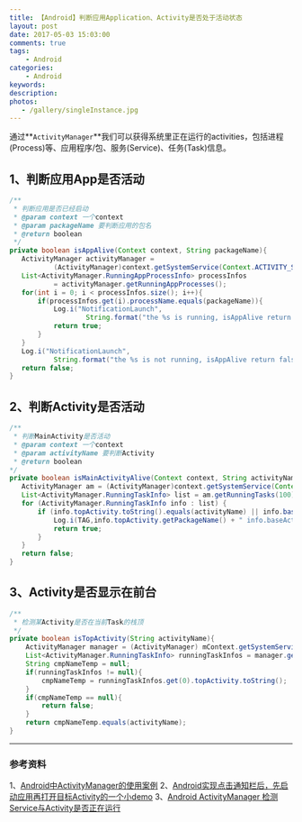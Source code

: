 ```yaml
---
title: 【Android】判断应用Application、Activity是否处于活动状态
layout: post
date: 2017-05-03 15:03:00
comments: true
tags: 
    - Android
categories: 
    - Android
keywords: 
description: 
photos:
   - /gallery/singleInstance.jpg
---
```



通过**`ActivityManager`**我们可以获得系统里正在运行的activities，包括进程(Process)等、应用程序/包、服务(Service)、任务(Task)信息。

## **1、判断应用App是否活动**

```java
/**
 * 判断应用是否已经启动
 * @param context 一个context
 * @param packageName 要判断应用的包名
 * @return boolean
 */
private boolean isAppAlive(Context context, String packageName){
   ActivityManager activityManager =
           (ActivityManager)context.getSystemService(Context.ACTIVITY_SERVICE);
   List<ActivityManager.RunningAppProcessInfo> processInfos
           = activityManager.getRunningAppProcesses();
   for(int i = 0; i < processInfos.size(); i++){
       if(processInfos.get(i).processName.equals(packageName)){
           Log.i("NotificationLaunch",
                   String.format("the %s is running, isAppAlive return true", packageName));
           return true;
       }
   }
   Log.i("NotificationLaunch",
           String.format("the %s is not running, isAppAlive return false", packageName));
   return false;
}
```

<!--more-->


## **2、判断Activity是否活动**

```java
/**
 * 判断MainActivity是否活动
 * @param context 一个context
 * @param activityName 要判断Activity
 * @return boolean
*/
private boolean isMainActivityAlive(Context context, String activityName){
   ActivityManager am = (ActivityManager)context.getSystemService(Context.ACTIVITY_SERVICE);
   List<ActivityManager.RunningTaskInfo> list = am.getRunningTasks(100);
   for (ActivityManager.RunningTaskInfo info : list) {
       if (info.topActivity.toString().equals(activityName) || info.baseActivity.toString().equals(activityName)) {
           Log.i(TAG,info.topActivity.getPackageName() + " info.baseActivity.getPackageName()="+info.baseActivity.getPackageName());
           return true;
       }
   }
   return false;
}
```


## **3、Activity是否显示在前台**

```java
/**
 * 检测某Activity是否在当前Task的栈顶
 */
private boolean isTopActivity(String activityName){
	ActivityManager manager = (ActivityManager) mContext.getSystemService(ACTIVITY_SERVICE);
	List<ActivityManager.RunningTaskInfo> runningTaskInfos = manager.getRunningTasks(1);
	String cmpNameTemp = null;
	if(runningTaskInfos != null){
		cmpNameTemp = runningTaskInfos.get(0).topActivity.toString();
	}
	if(cmpNameTemp == null){
		return false;
	}
	return cmpNameTemp.equals(activityName);
}
```

---

### 参考资料

1、[Android中ActivityManager的使用案例](http://blog.csdn.net/hp910315/article/details/49908203)
2、[Android实现点击通知栏后，先启动应用再打开目标Activity的一个小demo](https://github.com/slimhippo/androidcode/blob/master/NotificationLaunch/app/src/main/java/com/liangzili/notificationlaunch/SystemUtils.java)
3、[Android ActivityManager 检测Service与Activity是否正在运行](https://my.oschina.net/ososchina/blog/350498)